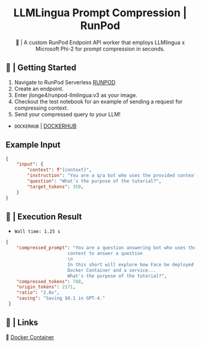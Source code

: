 <div align="center">

<h1>LLMLingua Prompt Compression | RunPod</h1>

🚀 | A custom RunPod Endpoint API worker that employs LLMlingua x Microsoft Phi-2 for prompt compression in seconds.
</div>

## 📖 | Getting Started

1. Navigate to RunPod Serverless [RUNPOD](https://www.runpod.io/console/serverless)
2. Create an endpoint.
3. Enter jlonge4/runpod-llmlingua:v3 as your image.
4. Checkout the test notebook for an example of sending a request for compressing context.
5. Send your compressed query to your LLM!

- `DOCKERHUB` | [DOCKERHUB](https://hub.docker.com/repositories/jlonge4)


## Example Input

```json
{
    "input": {
        "context": f"{context}",
        "instruction": "You are a q/a bot who uses the provided context to answer a question",
        "question": "What's the purpose of the tutorial?",
        "target_tokens": 350,
    }
}
```

## 🚀 | Execution Result

- `Wall time: 1.25 s`
```json
{
    "compressed_prompt": "You are a question answering bot who uses the provided 
                       context to answer a question
                       \n
                       In this short will explore how Face be deployed in a 
                       Docker Container and a service...
                       What's the purpose of the tutorial?",
    "compressed_tokens": 788,
    "origin_tokens": 2171,
    "ratio": "2.8x",
    "saving": "Saving $0.1 in GPT-4."
 }
```

## 🔗 | Links

🐳 [Docker Container](https://hub.docker.com/layers/jlonge4/runpod-llmlingua/v3/images/sha256-ead98c5fbf86c858fb75d50b27ba3d4ed91d904dee5c675c9e48dc2550f0f6c2?context=repo)
